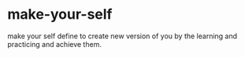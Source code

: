 # make-your-self
make your self define to create new version of you by the learning and practicing and achieve them. 
